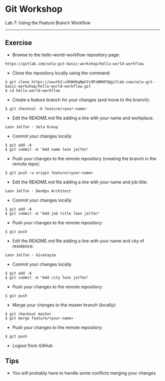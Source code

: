 # Git Workshop
Lab 7: Using the Feature Branch Workflow

---

## Exercise

 - Browse to the hello-world-workflow repository page:
```
https://gitlab.com/sela-git-basic-workshop/hello-world-workflow
```

 - Clone the repository locally using the command:
```
$ git clone https://oauth2:u9XWV6qNpU7z9PzWRHF5@gitlab.com/sela-git-basic-workshop/hello-world-workflow.git
$ cd hello-world-workflow
```

 - Create a feature branch for your changes (and move to the branch):
```
$ git checkout -b feature/<your-name>
```

 - Edit the README.md file adding a line with your name and workplace:
```
Leon Jalfon - Sela Group
```

 - Commit your changes locally:
```
$ git add -A
$ git commit -m "Add name leon jalfon"
```

 - Push your changes to the remote repository (creating the branch in the remote repo):
```
$ git push -u origin feature/<your-name>
```

 - Edit the README.md file adding a line with your name and job title:
```
Leon Jalfon - DevOps Architect
```

 - Commit your changes locally:
```
$ git add -A
$ git commit -m "Add job title leon jalfon"
```

 - Push your changes to the remote repository:
```
$ git push
```

 - Edit the README.md file adding a line with your name and city of residence:
```
Leon Jalfon - Givatayim
```

 - Commit your changes locally:
```
$ git add -A
$ git commit -m "Add city leon jalfon"
```

 - Push your changes to the remote repository:
```
$ git push
```

 - Merge your changes to the master branch (locally):
```
$ git checkout master
$ git merge feature/<your-name>
```

 - Push your changes to the remote repository:
```
$ git push
```

 - Logout from GitHub
 

## Tips

 - You will probably have to handle some conflicts merging your changes